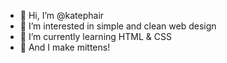 - 👋 Hi, I’m @katephair
- 👀 I’m interested in simple and clean web design
- 🌱 I’m currently learning HTML & CSS
- 💞️ And I make mittens!

<!---
katephair/katephair is a ✨ special ✨ repository because its `README.md` (this file) appears on your GitHub profile.
You can click the Preview link to take a look at your changes.
--->
